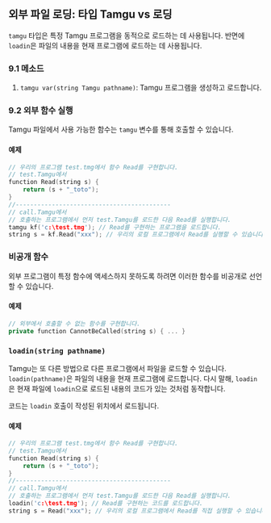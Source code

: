 ## 외부 파일 로딩: 타입 Tamgu vs 로딩

`tamgu` 타입은 특정 Tamgu 프로그램을 동적으로 로드하는 데 사용됩니다. 반면에 `loadin`은 파일의 내용을 현재 프로그램에 로드하는 데 사용됩니다.

### 9.1 메소드

1. `tamgu var(string Tamgu pathname)`: Tamgu 프로그램을 생성하고 로드합니다.

### 9.2 외부 함수 실행

Tamgu 파일에서 사용 가능한 함수는 `tamgu` 변수를 통해 호출할 수 있습니다.

#### 예제

```cpp
// 우리의 프로그램 test.tmg에서 함수 Read를 구현합니다.
// test.Tamgu에서
function Read(string s) {
    return (s + "_toto");
}
//-------------------------------------------
// call.Tamgu에서
// 호출하는 프로그램에서 먼저 test.Tamgu를 로드한 다음 Read를 실행합니다.
tamgu kf('c:\test.tmg'); // Read를 구현하는 프로그램을 로드합니다.
string s = kf.Read("xxx"); // 우리의 로컬 프로그램에서 Read를 실행할 수 있습니다.
```

### 비공개 함수

외부 프로그램이 특정 함수에 액세스하지 못하도록 하려면 이러한 함수를 비공개로 선언할 수 있습니다.

#### 예제

```cpp
// 외부에서 호출할 수 없는 함수를 구현합니다.
private function CannotBeCalled(string s) { ... }
```

### `loadin(string pathname)`

Tamgu는 또 다른 방법으로 다른 프로그램에서 파일을 로드할 수 있습니다. `loadin(pathname)`은 파일의 내용을 현재 프로그램에 로드합니다. 다시 말해, `loadin`은 현재 파일에 `loadin`으로 로드된 내용의 코드가 있는 것처럼 동작합니다.

코드는 `loadin` 호출이 작성된 위치에서 로드됩니다.

#### 예제

```cpp
// 우리의 프로그램 test.tmg에서 함수 Read를 구현합니다.
// test.Tamgu에서
function Read(string s) {
    return (s + "_toto");
}
//-------------------------------------------
// call.Tamgu에서
// 호출하는 프로그램에서 먼저 test.Tamgu를 로드한 다음 Read를 실행합니다.
loadin('c:\test.tmg'); // Read를 구현하는 코드를 로드합니다.
string s = Read("xxx"); // 우리의 로컬 프로그램에서 Read를 직접 실행할 수 있습니다.
```